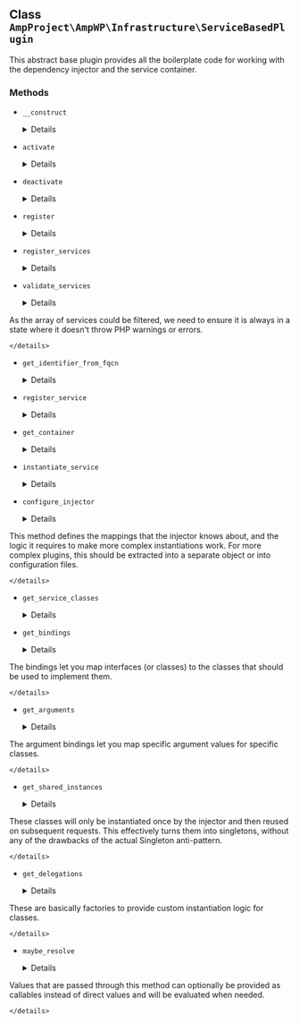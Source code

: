 ## Class `AmpProject\AmpWP\Infrastructure\ServiceBasedPlugin`

This abstract base plugin provides all the boilerplate code for working with the dependency injector and the service container.

### Methods
* `__construct`

	<details>

	```php
	public __construct( $enable_filters = null, \AmpProject\AmpWP\Infrastructure\Injector $injector = null, \AmpProject\AmpWP\Infrastructure\ServiceContainer $service_container = null )
	```

	Instantiate a Theme object.


	</details>
* `activate`

	<details>

	```php
	public activate( $network_wide )
	```

	Activate the plugin.


	</details>
* `deactivate`

	<details>

	```php
	public deactivate( $network_wide )
	```

	Deactivate the plugin.


	</details>
* `register`

	<details>

	```php
	public register()
	```

	Register the plugin with the WordPress system.


	</details>
* `register_services`

	<details>

	```php
	public register_services()
	```

	Register the individual services of this plugin.


	</details>
* `validate_services`

	<details>

	```php
	protected validate_services( $services, $fallback )
	```

	Validates the services array to make sure it is in a usable shape.

As the array of services could be filtered, we need to ensure it is always in a state where it doesn&#039;t throw PHP warnings or errors.


	</details>
* `get_identifier_from_fqcn`

	<details>

	```php
	protected get_identifier_from_fqcn( $fqcn )
	```

	Generate a valid identifier for a provided FQCN.


	</details>
* `register_service`

	<details>

	```php
	protected register_service( $id, $class )
	```

	Register a single service.


	</details>
* `get_container`

	<details>

	```php
	public get_container()
	```

	Get the service container that contains the services that make up the plugin.


	</details>
* `instantiate_service`

	<details>

	```php
	protected instantiate_service( $class )
	```

	Instantiate a single service.


	</details>
* `configure_injector`

	<details>

	```php
	protected configure_injector( \AmpProject\AmpWP\Infrastructure\Injector $injector )
	```

	Configure the provided injector.

This method defines the mappings that the injector knows about, and the logic it requires to make more complex instantiations work.
 For more complex plugins, this should be extracted into a separate object or into configuration files.


	</details>
* `get_service_classes`

	<details>

	```php
	protected get_service_classes()
	```

	Get the list of services to register.


	</details>
* `get_bindings`

	<details>

	```php
	protected get_bindings()
	```

	Get the bindings for the dependency injector.

The bindings let you map interfaces (or classes) to the classes that should be used to implement them.


	</details>
* `get_arguments`

	<details>

	```php
	protected get_arguments()
	```

	Get the argument bindings for the dependency injector.

The argument bindings let you map specific argument values for specific classes.


	</details>
* `get_shared_instances`

	<details>

	```php
	protected get_shared_instances()
	```

	Get the shared instances for the dependency injector.

These classes will only be instantiated once by the injector and then reused on subsequent requests.
 This effectively turns them into singletons, without any of the drawbacks of the actual Singleton anti-pattern.


	</details>
* `get_delegations`

	<details>

	```php
	protected get_delegations()
	```

	Get the delegations for the dependency injector.

These are basically factories to provide custom instantiation logic for classes.


	</details>
* `maybe_resolve`

	<details>

	```php
	protected maybe_resolve( $value )
	```

	Maybe resolve a value that is a callable instead of a scalar.

Values that are passed through this method can optionally be provided as callables instead of direct values and will be evaluated when needed.


	</details>
